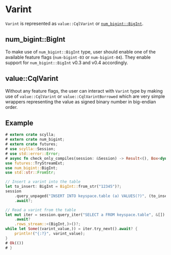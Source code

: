 # Varint
`Varint` is represented as `value::CqlVarint` or [`num_bigint::BigInt`](https://docs.rs/num-bigint/0.4.0/num_bigint/struct.BigInt.html).

## num_bigint::BigInt

To make use of `num_bigint::BigInt` type, user should enable one of the available feature flags (`num-bigint-03` or `num-bigint-04`). They enable support for `num_bigint::BigInt` v0.3 and v0.4 accordingly.

## value::CqlVarint

Without any feature flags, the user can interact with `Varint` type by making use of `value::CqlVarint` or `value::CqlVarintBorrowed` which are very simple wrappers representing the value as signed binary number in big-endian order.

## Example

```rust
# extern crate scylla;
# extern crate num_bigint;
# extern crate futures;
# use scylla::Session;
# use std::error::Error;
# async fn check_only_compiles(session: &Session) -> Result<(), Box<dyn Error>> {
use futures::TryStreamExt;
use num_bigint::BigInt;
use std::str::FromStr;

// Insert a varint into the table
let to_insert: BigInt = BigInt::from_str("12345")?;
session
    .query_unpaged("INSERT INTO keyspace.table (a) VALUES(?)", (to_insert,))
    .await?;

// Read a varint from the table
let mut iter = session.query_iter("SELECT a FROM keyspace.table", &[])
    .await?
    .rows_stream::<(BigInt,)>()?;
while let Some((varint_value,)) = iter.try_next().await? {
    println!("{:?}", varint_value);
}
# Ok(())
# }
```